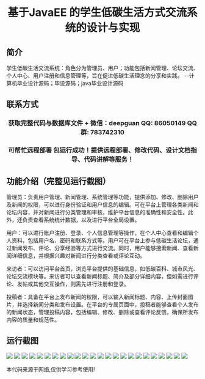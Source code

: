 <p><h1 align="center">基于JavaEE 的学生低碳生活方式交流系统的设计与实现</h1></p>

## 简介
学生低碳生活交流系统：角色分为管理员、用户；功能包括新闻管理、论坛交流、个人中心、用户注册和信息管理等，旨在促进低碳生活理念的分享和实践。    --计算机毕业设计源码；毕设源码；java毕业设计源码


## 联系方式
<p><h3 align="center">获取完整代码与数据库文件 + 微信：deepguan QQ: 86050149 QQ群: 783742310</h3></p>
<p><h3 align="center">可帮忙远程部署 包运行成功！提供远程部署、修改代码、设计文档指导、代码讲解等服务！</h3></p>

## 功能介绍（完整见运行截图）
管理员：负责用户管理、新闻管理、系统管理等功能，提供添加、修改、删除用户及新闻的权限，可以进行身份验证和用户信息的编辑。可在平台上管理各类新闻和论坛内容，并对新闻进行分类管理和审核，维护平台信息的准确性和安全性。此外，还负责查看系统统计数据，以及进行平台全局设置。

用户：可以进行账户注册、登录、个人信息管理等操作，在个人中心查看和编辑个人资料，包括用户名、密码和联系方式等。用户可在平台上参与低碳生活论坛，通过新闻发布、评论、分享经验等方式进行交流。同时，用户能够搜索新闻、查看新闻详细信息，并根据兴趣对新闻进行分类查看或评论互动。

来访者：可以访问平台首页，浏览平台提供的基础信息，如低碳百科、城市风光、论坛交流模块等。来访者可以查看新闻标题、简介及部分详细内容，但如需进行评论、发帖或其他交互操作，则需先进行注册和登录。

投稿者：具备在平台上发布新闻的权限，可以输入新闻标题、内容、上传封面图片，并选择新闻分类和发布设置。在平台的专属页面中，投稿者能够查看个人发布的新闻状态，管理投稿内容，包括编辑、修改、删除或查看评论反馈，确保所发布内容的质量和规范性。


## 运行截图
![](https://bs-1329754181.cos.ap-shanghai.myqcloud.com/ssm/StudentLowCarbonLifestyleCommunicationSystem/img/001.jpg)
![](https://bs-1329754181.cos.ap-shanghai.myqcloud.com/ssm/StudentLowCarbonLifestyleCommunicationSystem/img/002.jpg)
![](https://bs-1329754181.cos.ap-shanghai.myqcloud.com/ssm/StudentLowCarbonLifestyleCommunicationSystem/img/003.jpg)
![](https://bs-1329754181.cos.ap-shanghai.myqcloud.com/ssm/StudentLowCarbonLifestyleCommunicationSystem/img/004.jpg)
![](https://bs-1329754181.cos.ap-shanghai.myqcloud.com/ssm/StudentLowCarbonLifestyleCommunicationSystem/img/005.jpg)
![](https://bs-1329754181.cos.ap-shanghai.myqcloud.com/ssm/StudentLowCarbonLifestyleCommunicationSystem/img/006.jpg)
![](https://bs-1329754181.cos.ap-shanghai.myqcloud.com/ssm/StudentLowCarbonLifestyleCommunicationSystem/img/007.jpg)
![](https://bs-1329754181.cos.ap-shanghai.myqcloud.com/ssm/StudentLowCarbonLifestyleCommunicationSystem/img/008.jpg)
![](https://bs-1329754181.cos.ap-shanghai.myqcloud.com/ssm/StudentLowCarbonLifestyleCommunicationSystem/img/009.jpg)
![](https://bs-1329754181.cos.ap-shanghai.myqcloud.com/ssm/StudentLowCarbonLifestyleCommunicationSystem/img/010.jpg)
![](https://bs-1329754181.cos.ap-shanghai.myqcloud.com/ssm/StudentLowCarbonLifestyleCommunicationSystem/img/011.jpg)
![](https://bs-1329754181.cos.ap-shanghai.myqcloud.com/ssm/StudentLowCarbonLifestyleCommunicationSystem/img/012.jpg)
![](https://bs-1329754181.cos.ap-shanghai.myqcloud.com/ssm/StudentLowCarbonLifestyleCommunicationSystem/img/013.jpg)
![](https://bs-1329754181.cos.ap-shanghai.myqcloud.com/ssm/StudentLowCarbonLifestyleCommunicationSystem/img/014.jpg)
![](https://bs-1329754181.cos.ap-shanghai.myqcloud.com/ssm/StudentLowCarbonLifestyleCommunicationSystem/img/015.jpg)
![](https://bs-1329754181.cos.ap-shanghai.myqcloud.com/ssm/StudentLowCarbonLifestyleCommunicationSystem/img/016.jpg)
![](https://bs-1329754181.cos.ap-shanghai.myqcloud.com/ssm/StudentLowCarbonLifestyleCommunicationSystem/img/017.jpg)
![](https://bs-1329754181.cos.ap-shanghai.myqcloud.com/ssm/StudentLowCarbonLifestyleCommunicationSystem/img/018.jpg)
![](https://bs-1329754181.cos.ap-shanghai.myqcloud.com/ssm/StudentLowCarbonLifestyleCommunicationSystem/img/019.jpg)
![](https://bs-1329754181.cos.ap-shanghai.myqcloud.com/ssm/StudentLowCarbonLifestyleCommunicationSystem/img/020.jpg)
![](https://bs-1329754181.cos.ap-shanghai.myqcloud.com/ssm/StudentLowCarbonLifestyleCommunicationSystem/img/021.jpg)
![](https://bs-1329754181.cos.ap-shanghai.myqcloud.com/ssm/StudentLowCarbonLifestyleCommunicationSystem/img/022.jpg)
![](https://bs-1329754181.cos.ap-shanghai.myqcloud.com/ssm/StudentLowCarbonLifestyleCommunicationSystem/img/023.jpg)
![](https://bs-1329754181.cos.ap-shanghai.myqcloud.com/ssm/StudentLowCarbonLifestyleCommunicationSystem/img/024.jpg)

<p>本代码来源于网络,仅供学习参考使用!</p>
